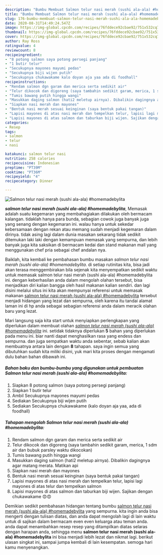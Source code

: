 ```yaml
---
description: "Bumbu Membuat Salmon telur nasi merah (sushi ala-ala) #homemadebylita Lezat"
title: "Bumbu Membuat Salmon telur nasi merah (sushi ala-ala) #homemadebylita Lezat"
slug: 176-bumbu-membuat-salmon-telur-nasi-merah-sushi-ala-ala-homemadebylita-lezat
date: 2020-08-31T14:49:24.547Z
image: https://img-global.cpcdn.com/recipes/76fddece92cbae92/751x532cq70/salmon-telur-nasi-merah-sushi-ala-ala-homemadebylita-foto-resep-utama.jpg
thumbnail: https://img-global.cpcdn.com/recipes/76fddece92cbae92/751x532cq70/salmon-telur-nasi-merah-sushi-ala-ala-homemadebylita-foto-resep-utama.jpg
cover: https://img-global.cpcdn.com/recipes/76fddece92cbae92/751x532cq70/salmon-telur-nasi-merah-sushi-ala-ala-homemadebylita-foto-resep-utama.jpg
author: Ray Ross
ratingvalue: 4
reviewcount: 8
recipeingredient:
- "8 potong salmon saya potong persegi panjang"
- "1 butir telur"
- "Secukupnya mayones mayumi pedas"
- "Secukupnya biji wijen putih"
- "Secukupnya chukawakame kalo doyan aja yaa ada di foodhall"
recipeinstructions:
- "Rendam salmon dgn garam dan merica serta sedikit air"
- "Telur dikocok dan digoreng (saya tambahin sedikit garam, merica, 1 sdm air dan bubuk parsley waktu dikocokan)"
- "Tumis bawang putih hingga wangi"
- "Masukkan daging salmon (hati2 meletup airnya). Dibalikin dagingnya agar matang merata. Matikan api"
- "Siapkan nasi merah dan mayones"
- "Bentuk nasi merah sesuai keinginan (saya bentuk pakai tangan)"
- "Lapisi mayones di atas nasi merah dan tempelkan telur, lapisi lagi mayones di atas telur dan tempelkan salmon"
- "Lapisi mayones di atas salmon dan taburkan biji wijen. Sajikan dengan chukawakame 😍😍"
categories:
- Resep
tags:
- salmon
- telur
- nasi

katakunci: salmon telur nasi 
nutrition: 258 calories
recipecuisine: Indonesian
preptime: "PT39M"
cooktime: "PT36M"
recipeyield: "4"
recipecategory: Dinner

---
```



![Salmon telur nasi merah (sushi ala-ala) #homemadebylita](https://img-global.cpcdn.com/recipes/76fddece92cbae92/751x532cq70/salmon-telur-nasi-merah-sushi-ala-ala-homemadebylita-foto-resep-utama.jpg)

<b><i>salmon telur nasi merah (sushi ala-ala) #homemadebylita</i></b>, Memasak adalah suatu kegemaran yang membahagiakan dilakukan oleh bermacam kalangan. tidaklah hanya para bunda, sebagian cowok juga banyak juga yang senang dengan kegemaran ini. walau hanya untuk sekedar kebersamaan dengan rekan atau memang sudah menjadi kegemaran dalam dirinya. tidak asing lagi dalam dunia masakan sekarang tidak sedikit ditemukan laki laki dengan kemampuan memasak yang sempurna, dan lebih banyak juga kita saksikan di bermacam kedai dan stand makanan mall yang menggunakan chef pria sebagai chef andalan nya.

Baiklah, kita kembali ke pembahasan bumbu masakan <i>salmon telur nasi merah (sushi ala-ala) #homemadebylita</i>. di setiap rutinitas kita, bisa jadi akan terasa menggembirakan bila sejenak kita menyempatkan sedikit waktu untuk memasak salmon telur nasi merah (sushi ala-ala) #homemadebylita ini. dengan keberhasilan anda dalam mengolah olahan tersebut, bisa menjadikan diri kalian bangga oleh hasil makanan kalian sendiri. dan lagi disini melalui situs ini kita akan mempunyai referensi untuk memasak makanan <u>salmon telur nasi merah (sushi ala-ala) #homemadebylita</u> tersebut menjadi hidangan yang lezat dan sempurna, oleh karena itu tandai alamat laman ini di hp anda sebagai sebagian referensi anda dalam meracik olahan baru yang lezat.




Mari langsung saja kita start untuk menyiapkan perlengkapan yang diperlukan dalam membuat olahan <u><i>salmon telur nasi merah (sushi ala-ala) #homemadebylita</i></u> ini. setidak tidaknya diperlukan <b>5</b> bahan yang diperlukan pada menu ini. biar nanti dapat menghasilkan rasa yang endess dan sempurna. dan juga sempatkan waktu anda sebentar, sebab kalian akan membuatnya antara lain dengan <b>8</b> tahapan. saya ingin semua yang dibutuhkan sudah kita miliki disini, yuk mari kita proses dengan mengamati dulu bahan bahan dibawah ini.

<!--inarticleads1-->

##### Bahan baku dan bumbu-bumbu yang digunakan untuk pembuatan Salmon telur nasi merah (sushi ala-ala) #homemadebylita:

1. Siapkan 8 potong salmon (saya potong persegi panjang)
1. Siapkan 1 butir telur
1. Ambil Secukupnya mayones mayumi pedas
1. Sediakan Secukupnya biji wijen putih
1. Sediakan Secukupnya chukawakame (kalo doyan aja yaa, ada di foodhall)




<!--inarticleads2-->

##### Tahapan mengolah Salmon telur nasi merah (sushi ala-ala) #homemadebylita:

1. Rendam salmon dgn garam dan merica serta sedikit air
1. Telur dikocok dan digoreng (saya tambahin sedikit garam, merica, 1 sdm air dan bubuk parsley waktu dikocokan)
1. Tumis bawang putih hingga wangi
1. Masukkan daging salmon (hati2 meletup airnya). Dibalikin dagingnya agar matang merata. Matikan api
1. Siapkan nasi merah dan mayones
1. Bentuk nasi merah sesuai keinginan (saya bentuk pakai tangan)
1. Lapisi mayones di atas nasi merah dan tempelkan telur, lapisi lagi mayones di atas telur dan tempelkan salmon
1. Lapisi mayones di atas salmon dan taburkan biji wijen. Sajikan dengan chukawakame 😍😍




Demikian sedikit pembahasan hidangan tentang bumbu <u>salmon telur nasi merah (sushi ala-ala) #homemadebylita</u> yang sempurna. kita ingin anda bisa mengerti dengan tulisan diatas, dan anda dapat mengolah lagi di lain waktu untuk di sajikan dalam bermacam even even keluarga atau teman anda. anda dapat menambahkan resep resep yang ditampilkan diatas selaras dengan harapan anda, sehingga menu <b>salmon telur nasi merah (sushi ala-ala) #homemadebylita</b> ini bisa menjadi lebih lezat dan nikmat lagi. berikut ulasan singkat ini, sampai jumpa kembali di lain kesempatan. semoga hari kamu menyenangkan.
